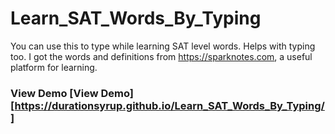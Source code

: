# Learn_SAT_Words_By_Typing
You can use this to type while learning SAT level words. Helps with typing too. I got the words and definitions from https://sparknotes.com, a useful platform for learning.
### View Demo [View Demo][https://durationsyrup.github.io/Learn_SAT_Words_By_Typing/]
